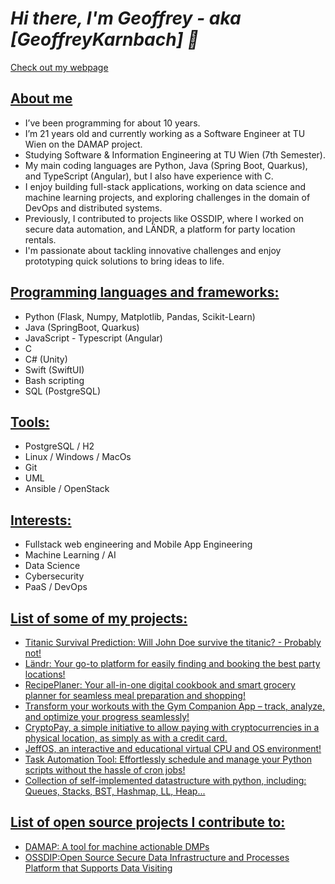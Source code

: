 # <strong><em>Hi there, I'm Geoffrey - aka [GeoffreyKarnbach] 👋</strong></em>

<a href="https://geoffreykarnbach.github.io/"> Check out my webpage</a>
## <u>About me</u>

- I’ve been programming for about 10 years.
- I’m 21 years old and currently working as a Software Engineer at TU Wien on the DAMAP project.
- Studying Software & Information Engineering at TU Wien (7th Semester).
- My main coding languages are Python, Java (Spring Boot, Quarkus), and TypeScript (Angular), but I also have experience with C.
- I enjoy building full-stack applications, working on data science and machine learning projects, and exploring challenges in the domain of DevOps and distributed systems.
- Previously, I contributed to projects like OSSDIP, where I worked on secure data automation, and LÄNDR, a platform for party location rentals.
- I'm passionate about tackling innovative challenges and enjoy prototyping quick solutions to bring ideas to life.
  
## <u>Programming languages and frameworks:</u>

- Python (Flask, Numpy, Matplotlib, Pandas, Scikit-Learn)
- Java (SpringBoot, Quarkus)
- JavaScript - Typescript (Angular)
- C
- C# (Unity)
- Swift (SwiftUI)
- Bash scripting
- SQL (PostgreSQL)

## <u>Tools:</u>

- PostgreSQL / H2
- Linux / Windows / MacOs
- Git
- UML
- Ansible / OpenStack

## <u>Interests:</u>
- Fullstack web engineering and Mobile App Engineering
- Machine Learning / AI
- Data Science
- Cybersecurity
- PaaS / DevOps

## <u>List of some of my projects:</u>

- [Titanic Survival Prediction: Will John Doe survive the titanic? - Probably not!](https://github.com/GeoffreyKarnbach/Titanic-Survival-Analysis)
- [Ländr: Your go-to platform for easily finding and booking the best party locations!](https://github.com/GeoffreyKarnbach/Laendr)
- [RecipePlaner: Your all-in-one digital cookbook and smart grocery planner for seamless meal preparation and shopping!](https://github.com/GeoffreyKarnbach/RecipePlaner)
- [Transform your workouts with the Gym Companion App – track, analyze, and optimize your progress seamlessly!](https://github.com/GeoffreyKarnbach/GymCompanionApp)
- [CryptoPay, a simple initiative to allow paying with cryptocurrencies in a physical location, as simply as with a credit card.](https://github.com/GeoffreyKarnbach/CryptoPay)
- [JeffOS, an interactive and educational virtual CPU and OS environment!](https://github.com/GeoffreyKarnbach/JeffOS)
- [Task Automation Tool: Effortlessly schedule and manage your Python scripts without the hassle of cron jobs!](https://github.com/GeoffreyKarnbach/TaskAutomation)
- [Collection of self-implemented datastructure with python, including: Queues, Stacks, BST, Hashmap, LL, Heap...](https://github.com/GeoffreyKarnbach/Python-Datastructures)

## <u>List of open source projects I contribute to:</u>
- [DAMAP: A tool for machine actionable DMPs](https://damap.org/)
- [OSSDIP:Open Source Secure Data Infrastructure and Processes Platform that Supports Data Visiting](https://www.ifs.tuwien.ac.at/infrastructures/ossdip/)
